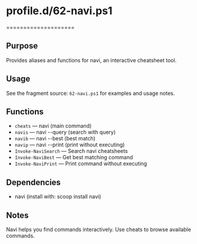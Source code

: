 # profile.d/62-navi.ps1
====================

Purpose
-------
Provides aliases and functions for navi, an interactive cheatsheet tool.

Usage
-----
See the fragment source: `62-navi.ps1` for examples and usage notes.

Functions
---------
- `cheats` — navi (main command)
- `navis` — navi --query (search with query)
- `navib` — navi --best (best match)
- `navip` — navi --print (print without executing)
- `Invoke-NaviSearch` — Search navi cheatsheets
- `Invoke-NaviBest` — Get best matching command
- `Invoke-NaviPrint` — Print command without executing

Dependencies
------------
- navi (install with: scoop install navi)

Notes
-----
Navi helps you find commands interactively. Use cheats to browse available commands.
